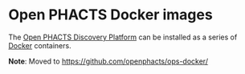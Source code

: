# Open PHACTS Docker images

The [Open PHACTS Discovery Platform](http://www.openphacts.org/) can be
installed as a series of [Docker](http://docker.com/) containers.

**Note**: Moved to https://github.com/openphacts/ops-docker/
